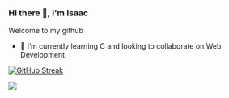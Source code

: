 ### Hi there 👋, I'm Isaac


Welcome to my github


- 🌱 I’m currently learning C and looking to collaborate on Web Development.


[![GitHub Streak](https://streak-stats.demolab.com?user=Bigizic)](https://git.io/streak-stats)


<a href="https://git.io/streak-stats"><img src="https://streak-stats.demolab.com?user=DenverCoder1"/></a>



<!--
**Bigizic/Bigizic** is a ✨ _special_ ✨ repository because its `README.md` (this file) appears on your GitHub profile.

Here are some ideas to get you started:

- 🔭 I’m currently working on ...
- 🌱 I’m currently learning C
- 👯 I’m looking to collaborate on Web Dev
- 🤔 I’m looking for help with ...
- 💬 Ask me about ...
- 📫 How to reach me: ...
- 😄 Pronouns: ...
- ⚡ Fun fact: ...
-->
